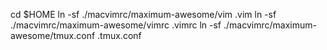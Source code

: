 cd $HOME
ln -sf ./macvimrc/maximum-awesome/vim .vim
ln -sf ./macvimrc/maximum-awesome/vimrc .vimrc
ln -sf ./macvimrc/maximum-awesome/tmux.conf .tmux.conf
